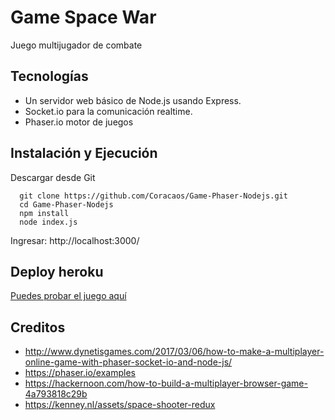Game Space War
==============

Juego multijugador de combate

Tecnologías
-----------

* Un servidor web básico de Node.js usando Express.
* Socket.io para la comunicación realtime.
* Phaser.io motor de juegos

Instalación y Ejecución
-----------------------

Descargar desde Git

```
  git clone https://github.com/Coracaos/Game-Phaser-Nodejs.git
  cd Game-Phaser-Nodejs
  npm install
  node index.js
```

Ingresar: http://localhost:3000/
  
Deploy heroku
-------------

  [Puedes probar el juego aquí](https://game-space-war.herokuapp.com/)
 
Creditos
--------
* http://www.dynetisgames.com/2017/03/06/how-to-make-a-multiplayer-online-game-with-phaser-socket-io-and-node-js/
* https://phaser.io/examples
* https://hackernoon.com/how-to-build-a-multiplayer-browser-game-4a793818c29b
* https://kenney.nl/assets/space-shooter-redux

